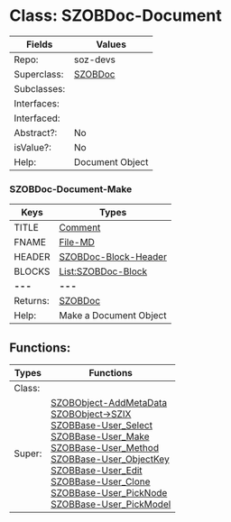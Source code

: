 
# Class:	SZOBDoc-Document

| Fields | Values |
| --------- | --------- |
| Repo: | soz-devs |
| Superclass: | [SZOBDoc](SZOBDoc.html) |
| Subclasses: |  |
| Interfaces: |  |
| Interfaced: |  |
| Abstract?: | No |
| isValue?: | No |
| Help: | Document Object |

### SZOBDoc-Document-Make

| Keys | Types |
| --------- | --------- |
| TITLE | [Comment](Comment.html) |
| FNAME | [File-MD](File-MD.html) |
| HEADER | [SZOBDoc-Block-Header](SZOBDoc-Block-Header.html) |
| BLOCKS | [List:SZOBDoc-Block](SZOBDoc-Block.html) |
| **---** | **---** |
| Returns: | [SZOBDoc](SZOBDoc.html) |
| Help: | Make a Document Object |


## Functions:

| Types | Functions |
| --------- | --------- |
| Class: |  |
| Super: | [SZOBObject-AddMetaData](SZOBObject.html) <br> [SZOBObject->SZIX](SZOBObject.html) <br> [SZOBBase-User_Select](SZOBBase.html) <br> [SZOBBase-User_Make](SZOBBase.html) <br> [SZOBBase-User_Method](SZOBBase.html) <br> [SZOBBase-User_ObjectKey](SZOBBase.html) <br> [SZOBBase-User_Edit](SZOBBase.html) <br> [SZOBBase-User_Clone](SZOBBase.html) <br> [SZOBBase-User_PickNode](SZOBBase.html) <br> [SZOBBase-User_PickModel](SZOBBase.html) |


